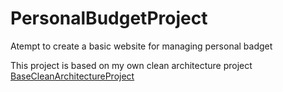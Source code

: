 # PersonalBudgetProject
Atempt to create a basic website for managing personal badget

This project is based on my own clean architecture project [BaseCleanArchitectureProject](https://github.com/mapelli0/BaseCleanArchitectureProject)

